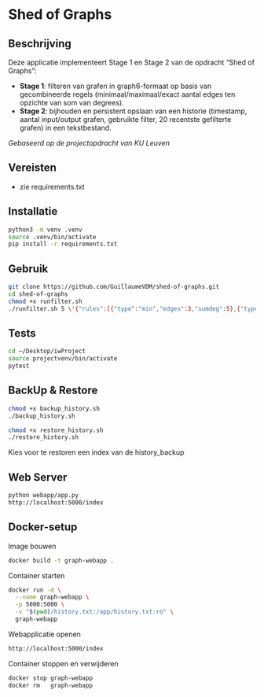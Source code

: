 <!-- README.md -->
# Shed of Graphs

## Beschrijving

Deze applicatie implementeert Stage 1 en Stage 2 van de opdracht “Shed of Graphs”:

- **Stage 1**: filteren van grafen in graph6-formaat op basis van gecombineerde regels (minimaal/maximaal/exact aantal edges ten opzichte van som van degrees).
- **Stage 2**: bijhouden en persistent opslaan van een historie (timestamp, aantal input/output grafen, gebruikte filter, 20 recentste gefilterte grafen) in een tekstbestand.

*Gebaseerd op de projectopdracht van KU Leuven*

## Vereisten

- zie requirements.txt

## Installatie

```bash
python3 -m venv .venv
source .venv/bin/activate
pip install -r requirements.txt
```
## Gebruik
```bash
git clone https://github.com/GuillaumeVDM/shed-of-graphs.git
cd shed-of-graphs
chmod +x runfilter.sh
./runfilter.sh 5 \'{"rules":[{"type":"min","edges":3,"sumdeg":5},{"type":"max","edges":5,"sumdeg":6}]}'
```

## Tests

```bash
cd ~/Desktop/iwProject
source projectvenv/bin/activate
pytest
```

## BackUp & Restore
```bash
chmod +x backup_history.sh
./backup_history.sh

chmod +x restore_history.sh
./restore_history.sh
```
Kies voor te restoren een index van de history_backup

## Web Server
```bash
python webapp/app.py
http://localhost:5000/index
```

## Docker-setup
Image bouwen
```bash
docker build -t graph-webapp .
```
Container starten
```bash
docker run -d \
  --name graph-webapp \
  -p 5000:5000 \
  -v "$(pwd)/history.txt:/app/history.txt:ro" \
  graph-webapp
```
Webapplicatie openen
```bash
http://localhost:5000/index
```
Container stoppen en verwijderen
```bash
docker stop graph-webapp
docker rm   graph-webapp
```
